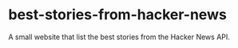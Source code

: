 # best-stories-from-hacker-news
A small website that list the best stories from the Hacker News API.
